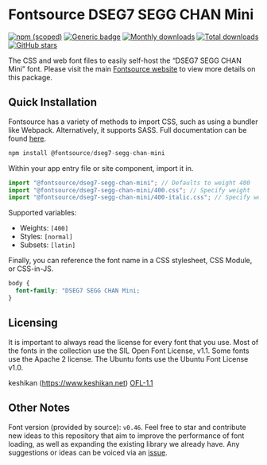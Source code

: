 # Fontsource DSEG7 SEGG CHAN Mini

[![npm (scoped)](https://img.shields.io/npm/v/@fontsource/dseg7-segg-chan-mini?color=brightgreen)](https://www.npmjs.com/package/@fontsource/dseg7-segg-chan-mini) [![Generic badge](https://img.shields.io/badge/fontsource-passing-brightgreen)](https://github.com/fontsource/fontsource) [![Monthly downloads](https://badgen.net/npm/dm/@fontsource/dseg7-segg-chan-mini)](https://github.com/fontsource/fontsource) [![Total downloads](https://badgen.net/npm/dt/@fontsource/dseg7-segg-chan-mini)](https://github.com/fontsource/fontsource) [![GitHub stars](https://img.shields.io/github/stars/fontsource/fontsource.svg?style=social&label=Star)](https://github.com/fontsource/fontsource/stargazers)

The CSS and web font files to easily self-host the “DSEG7 SEGG CHAN Mini” font. Please visit the main [Fontsource website](https://fontsource.org/fonts/dseg7-segg-chan-mini) to view more details on this package.

## Quick Installation

Fontsource has a variety of methods to import CSS, such as using a bundler like Webpack. Alternatively, it supports SASS. Full documentation can be found [here](https://fontsource.org/docs/introduction).

```javascript
npm install @fontsource/dseg7-segg-chan-mini
```

Within your app entry file or site component, import it in.

```javascript
import "@fontsource/dseg7-segg-chan-mini"; // Defaults to weight 400
import "@fontsource/dseg7-segg-chan-mini/400.css"; // Specify weight
import "@fontsource/dseg7-segg-chan-mini/400-italic.css"; // Specify weight and style

```

Supported variables:
- Weights: `[400]`
- Styles: `[normal]`
- Subsets: `[latin]`

Finally, you can reference the font name in a CSS stylesheet, CSS Module, or CSS-in-JS.

```css
body {
  font-family: "DSEG7 SEGG CHAN Mini;
}
```

## Licensing
It is important to always read the license for every font that you use.
Most of the fonts in the collection use the SIL Open Font License, v1.1. Some fonts use the Apache 2 license. The Ubuntu fonts use the Ubuntu Font License v1.0.

keshikan (https://www.keshikan.net)
[OFL-1.1](https://github.com/keshikan/DSEG/blob/master/DSEG-LICENSE.txt)

## Other Notes
Font version (provided by source): `v0.46`.
Feel free to star and contribute new ideas to this repository that aim to improve the performance of font loading, as well as expanding the existing library we already have. Any suggestions or ideas can be voiced via an [issue](https://github.com/fontsource/fontsource/issues).